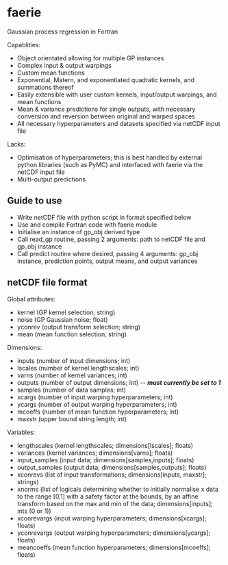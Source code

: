 # faerie
Gaussian process regression in Fortran

Capablities:

- Object orientated allowing for multiple GP instances
- Complex input & output warpings
- Custom mean functions
- Exponential, Matern, and exponentiated quadratic kernels, and summations thereof
- Easily extensible with user custom kernels, input/output warpings, and mean functions
- Mean & variance predictions for single outputs, with necessary conversion and reversion between original and warped spaces
- All necessary hyperparameters and datasets specified via netCDF input file

Lacks:

- Optimisation of hyperparameters; this is best handled by external python libraries (such as PyMC) and interfaced with faerie via the netCDF input file
- Multi-output predictions

## Guide to use

- Write netCDF file with python script in format specified below
- Use and compile Fortran code with faerie module
- Initialise an instance of gp_obj derived type
- Call read_gp routine, passing 2 arguments: path to netCDF file and gp_obj instance
- Call predict routine where desired, passing 4 arguments: gp_obj instance, prediction points, output means, and output variances

## netCDF file format

Global attributes:

- kernel (GP kernel selection; string)
- noise (GP Gaussian noise; float)
- yconrev (output transform selection; string)
- mean (mean function selection; string)

Dimensions:

- inputs (number of input dimensions; int)
- lscales (number of kernel lengthscales; int)
- varns (number of kernel variances; int)
- outputs (number of output dimensions; int) -- ***must currently be set to 1***
- samples (number of data samples; int)
- xcargs (number of input warping hyperparameters; int)
- ycargs (number of output warping hyperparameters; int)
- mcoeffs (number of mean function hyperparameters; int)
- maxstr (upper bound string length; int)

Variables:

- lengthscales (kernel lengthscales; dimensions[lscales]; floats)
- variances (kernel variances; dimensions[varns]; floats)
- input_samples (input data; dimensions[samples,inputs]; floats)
- output_samples (output data; dimensions[samples,outputs]; floats)
- xconrevs (list of input transformations; dimensions[inputs, maxstr]; strings)
- xnorms (list of logicals determining whether to initially normalise x data to the range [0,1] with a safety factor at the bounds, by an affine transform based on the max and min of the data; dimensions[inputs]; ints (0 or 1))
- xconrevargs (input warping hyperparameters; dimensions[xcargs]; floats)
- yconrevargs (output warping hyperparameters; dimensions[ycargs]; floats)
- meancoeffs (mean function hyperparameters; dimensions[mcoeffs]; floats) 
